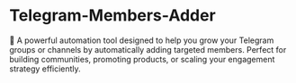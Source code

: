 # Telegram-Members-Adder
🚀 A powerful automation tool designed to help you grow your Telegram groups or channels by automatically adding targeted members. Perfect for building communities, promoting products, or scaling your engagement strategy efficiently.

